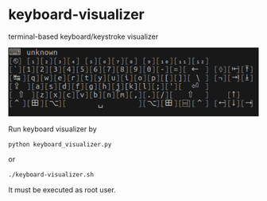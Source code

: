 # keyboard-visualizer
terminal-based keyboard/keystroke visualizer

![](screenshot.png)

Run keyboard visualizer by
```bash
python keyboard_visualizer.py
```
or
```bash
./keyboard-visualizer.sh
```
It must be executed as root user.
